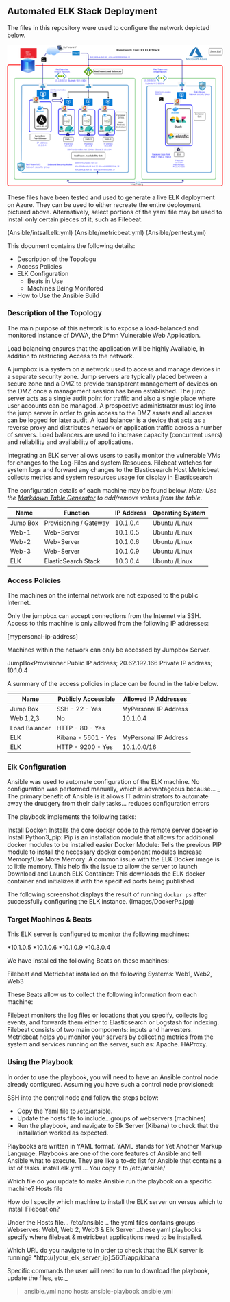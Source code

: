 ## Automated ELK Stack Deployment

The files in this repository were used to configure the network depicted below.

![Update the path with the name of your diagram](Diagrams/HW13.png)

These files have been tested and used to generate a live ELK deployment on Azure. They can be used to either recreate the entire deployment pictured above. Alternatively, select portions of the yaml file may be used to install only certain pieces of it, such as Filebeat.

(Ansible/intsall.elk.yml)
(Ansible/metricbeat.yml)
(Ansible/pentest.yml)


This document contains the following details:
- Description of the Topologu
- Access Policies
- ELK Configuration
  - Beats in Use
  - Machines Being Monitored
- How to Use the Ansible Build


### Description of the Topology

The main purpose of this network is to expose a load-balanced and monitored instance of DVWA, the D*mn Vulnerable Web Application.

Load balancing ensures that the application will be highly Available, in addition to restricting Access to the network.
 
A jumpbox is a system on a network used to access and manage devices in a separate security zone.  Jump servers are typically placed between a secure zone and a DMZ to provide transparent management of devices on the DMZ once a management session has been established. The jump server acts as a single audit point for traffic and also a single place where user accounts can be managed. A prospective administrator must log into the jump server in order to gain access to the DMZ assets and all access can be logged for later audit.
A load balancer is a device that acts as a reverse proxy and distributes network or application traffic across a number of servers. Load balancers are used to increase capacity (concurrent users) and reliability and availability of applications.

Integrating an ELK server allows users to easily monitor the vulnerable VMs for changes to the Log-Files and system Resouces.
 Filebeat watches for system logs and forward any changes to the Elasticsearch Host
 Metricbeat collects metrics and system resources usage for display in Elasticsearch

The configuration details of each machine may be found below.
_Note: Use the [Markdown Table Generator](http://www.tablesgenerator.com/markdown_tables) to add/remove values from the table_.

| Name      | Function               | IP Address  | Operating System |
|-----------|------------------------|-------------|------------------|
| Jump Box  | Provisioning / Gateway | 10.1.0.4    | Ubuntu /Linux           |
| Web-1     | Web-Server             | 10.1.0.5    | Ubuntu /Linux          |
| Web-2     | Web-Server             | 10.1.0.6    | Ubuntu /Linux          |
| Web-3     | Web-Server             | 10.1.0.9    | Ubuntu /Linux         |
| ELK       | ElasticSearch Stack    | 10.3.0.4    | Ubuntu /Linux          |


### Access Policies

The machines on the internal network are not exposed to the public Internet. 

Only the jumpbox can accept connections from the Internet via SSH. Access to this machine is only allowed from the following IP addresses: 

[mypersonal-ip-address]

Machines within the network can only be accessed by Jumpbox Server.

JumpBoxProvisioner
Public IP address; 20.62.192.166
Private IP address; 10.1.0.4


A summary of the access policies in place can be found in the table below.

| Name          | Publicly Accessible | Allowed IP Addresses  |
|---------------|---------------------|-----------------------|
| Jump Box      | SSH - 22 - Yes      | MyPersonal IP Address |
| Web 1,2,3     | No                  | 10.1.0.4              |
| Load Balancer | HTTP - 80 - Yes     |                       |
| ELK           | Kibana - 5601 - Yes | MyPersonal IP Address |
| ELK           | HTTP - 9200 - Yes   | 10.1.0.0/16           |


### Elk Configuration

Ansible was used to automate configuration of the ELK machine. No configuration was performed manually, which is advantageous because...
_
The primary benefit of Ansible is it allows IT administrators to automate away the drudgery from their daily tasks... reduces configuration errors

The playbook implements the following tasks:

Install Docker: Installs the core docker code to the remote server docker.io  
Install Python3_pip: Pip is an installation module that allows for additional docker modules to be installed easier
Docker Module: Tells the previous PIP module to install the necessary docker component modules
Increase Memory/Use More Memory: A common issue with the ELK Docker image is to little memory. This help fix the issue to allow the server to launch
Download and Launch ELK Container: This downloads the ELK docker container and initializes it with the specified ports being published

The following screenshot displays the result of running `docker ps` after successfully configuring the ELK instance. (Images/DockerPs.jpg)


### Target Machines & Beats
This ELK server is configured to monitor the following machines:

*10.1.0.5
*10.1.0.6 
*10.1.0.9
*10.3.0.4  

We have installed the following Beats on these machines:

Filebeat and Metricbeat installed on the following Systems: Web1, Web2, Web3

These Beats allow us to collect the following information from each machine:
 
Filebeat monitors the log files or locations that you specify, collects log events, and forwards them either to Elasticsearch or Logstash for indexing. Filebeat consists of two main components: inputs and harvesters.  
Metricbeat helps you monitor your servers by collecting metrics from the system and services running on the server, such as: Apache. HAProxy.

### Using the Playbook
In order to use the playbook, you will need to have an Ansible control node already configured. Assuming you have such a control node provisioned: 

SSH into the control node and follow the steps below:
- Copy the Yaml file to /etc/ansible.
- Update the hosts file to include...groups of webservers (machines)
- Run the playbook, and navigate to Elk Server (Kibana) to check that the installation worked as expected.

 
Playbooks are written in YAML format. YAML stands for Yet Another Markup Language. Playbooks are one of the core features of Ansible and tell Ansible what to execute. They are like a to-do list for Ansible that contains a list of tasks.
install.elk.yml ... You copy it to /etc/ansible/

Which file do you update to make Ansible run the playbook on a specific machine? Hosts file

How do I specify which machine to install the ELK server on versus which to install Filebeat on? 

Under the Hosts file... /etc/ansible .. the yaml files contains groups - Webserves: Web1, Web 2, Web3  & Elk Server ..these yaml playbooks specify where filebeat & metricbeat applications need to be installed. 

Which URL do you navigate to in order to check that the ELK server is running?
 *http://[your_elk_server_ip]:5601/app/kibana

Specific commands the user will need to run to download the playbook, update the files, etc._
> ansible.yml
nano hosts
ansible-playbook ansible.yml




